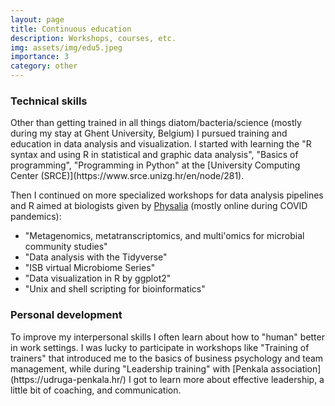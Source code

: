 ```yaml
---
layout: page
title: Continuous education
description: Workshops, courses, etc.
img: assets/img/edu5.jpeg
importance: 3
category: other
---
```


<h3>Technical skills</h3>
Other than getting trained in all things diatom/bacteria/science (mostly during my stay at Ghent University, Belgium) I pursued training and education in data analysis and visualization. I started with learning the "R syntax and using R in statistical and graphic data analysis", "Basics of programming", "Programming in Python" at the [University Computing Center (SRCE)](https://www.srce.unizg.hr/en/node/281). 

Then I continued on more specialized workshops for data analysis pipelines and R aimed at biologists given by [Physalia](https://www.physalia-courses.org/) (mostly online during COVID pandemics):
- "Metagenomics, metatranscriptomics, and multi'omics for microbial community studies"
- "Data analysis with the Tidyverse"
- "ISB virtual Microbiome Series"
- "Data visualization in R by ggplot2"
- "Unix and shell scripting for bioinformatics"

<h3>Personal development</h3>
To improve my interpersonal skills I often learn about how to "human" better in work settings. I was lucky to participate in workshops like "Training of trainers" that introduced me to the basics of business psychology and team management, while during "Leadership training" with [Penkala association](https://udruga-penkala.hr/) I got to learn more about effective leadership, a little bit of coaching, and communication.

